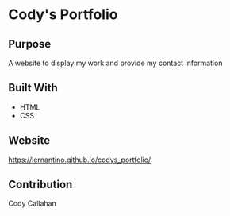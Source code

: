 # Cody's Portfolio

## Purpose
A website to display my work and provide my contact information

## Built With
* HTML
* CSS

## Website
https://lernantino.github.io/codys_portfolio/

## Contribution
Cody Callahan
